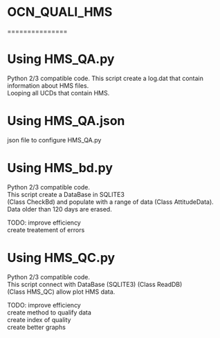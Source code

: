 # OCN_QUALI_HMS
===============

# Using HMS_QA.py  
Python 2/3 compatible code.
This script create a log.dat that contain information about HMS files.  
Looping all UCDs that contain HMS.  

# Using HMS_QA.json
json file to configure HMS_QA.py

# Using HMS_bd.py  
Python 2/3 compatible code.  
This script create a DataBase in SQLITE3  
(Class CheckBd) and populate with a range of data (Class AttitudeData).  
Data older than 120 days are erased.  

TODO: improve efficiency  
      create treatement of errors  

# Using HMS_QC.py  
Python 2/3 compatible code.  
This script connect with DataBase (SQLITE3) (Class ReadDB)  
(Class HMS_QC) allow plot HMS data.  

TODO: improve efficiency  
      create method to qualify data  
      create index of quality  
      create better graphs  
